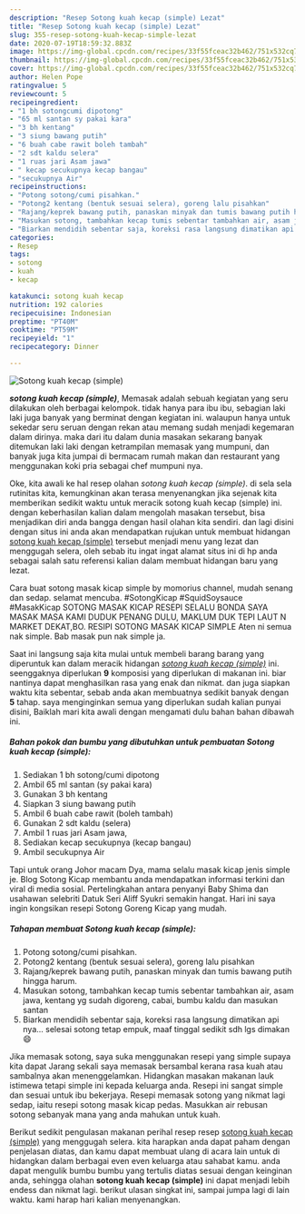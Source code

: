 ```yaml
---
description: "Resep Sotong kuah kecap (simple) Lezat"
title: "Resep Sotong kuah kecap (simple) Lezat"
slug: 355-resep-sotong-kuah-kecap-simple-lezat
date: 2020-07-19T18:59:32.883Z
image: https://img-global.cpcdn.com/recipes/33f55fceac32b462/751x532cq70/sotong-kuah-kecap-simple-foto-resep-utama.jpg
thumbnail: https://img-global.cpcdn.com/recipes/33f55fceac32b462/751x532cq70/sotong-kuah-kecap-simple-foto-resep-utama.jpg
cover: https://img-global.cpcdn.com/recipes/33f55fceac32b462/751x532cq70/sotong-kuah-kecap-simple-foto-resep-utama.jpg
author: Helen Pope
ratingvalue: 5
reviewcount: 5
recipeingredient:
- "1 bh sotongcumi dipotong"
- "65 ml santan sy pakai kara"
- "3 bh kentang"
- "3 siung bawang putih"
- "6 buah cabe rawit boleh tambah"
- "2 sdt kaldu selera"
- "1 ruas jari Asam jawa"
- " kecap secukupnya kecap bangau"
- "secukupnya Air"
recipeinstructions:
- "Potong sotong/cumi pisahkan."
- "Potong2 kentang (bentuk sesuai selera), goreng lalu pisahkan"
- "Rajang/keprek bawang putih, panaskan minyak dan tumis bawang putih hingga harum."
- "Masukan sotong, tambahkan kecap tumis sebentar tambahkan air, asam jawa, kentang yg sudah digoreng, cabai, bumbu kaldu dan masukan santan"
- "Biarkan mendidih sebentar saja, koreksi rasa langsung dimatikan api nya... selesai sotong tetap empuk, maaf tinggal sedikit sdh lgs dimakan 😄"
categories:
- Resep
tags:
- sotong
- kuah
- kecap

katakunci: sotong kuah kecap 
nutrition: 192 calories
recipecuisine: Indonesian
preptime: "PT40M"
cooktime: "PT59M"
recipeyield: "1"
recipecategory: Dinner

---
```



![Sotong kuah kecap (simple)](https://img-global.cpcdn.com/recipes/33f55fceac32b462/751x532cq70/sotong-kuah-kecap-simple-foto-resep-utama.jpg)

<b><i>sotong kuah kecap (simple)</i></b>, Memasak adalah sebuah kegiatan yang seru dilakukan oleh berbagai kelompok. tidak hanya para ibu ibu, sebagian laki laki juga banyak yang berminat dengan kegiatan ini. walaupun hanya untuk sekedar seru seruan dengan rekan atau memang sudah menjadi kegemaran dalam dirinya. maka dari itu dalam dunia masakan sekarang banyak ditemukan laki laki dengan ketrampilan memasak yang mumpuni, dan banyak juga kita jumpai di bermacam rumah makan dan restaurant yang menggunakan koki pria sebagai chef mumpuni nya.

Oke, kita awali ke hal resep olahan <i>sotong kuah kecap (simple)</i>. di sela sela rutinitas kita, kemungkinan akan terasa menyenangkan jika sejenak kita memberikan sedikit waktu untuk meracik sotong kuah kecap (simple) ini. dengan keberhasilan kalian dalam mengolah masakan tersebut, bisa menjadikan diri anda bangga dengan hasil olahan kita sendiri. dan lagi disini dengan situs ini anda akan mendapatkan rujukan untuk membuat hidangan <u>sotong kuah kecap (simple)</u> tersebut menjadi menu yang lezat dan menggugah selera, oleh sebab itu ingat ingat alamat situs ini di hp anda sebagai salah satu referensi kalian dalam membuat hidangan baru yang lezat.

Cara buat sotong masak kicap simple by momorius channel, mudah senang dan sedap. selamat mencuba. #SotongKicap #SquidSoysauce #MasakKicap SOTONG MASAK KICAP RESEPI SELALU BONDA SAYA MASAK MASA KAMI DUDUK PENANG DULU, MAKLUM DUK TEPI LAUT N MARKET DEKAT,BO. RESIPI SOTONG MASAK KICAP SIMPLE Aten ni semua nak simple. Bab masak pun nak simple ja.


Saat ini langsung saja kita mulai untuk membeli barang barang yang diperuntuk kan dalam meracik hidangan <u><i>sotong kuah kecap (simple)</i></u> ini. seenggaknya diperlukan <b>9</b> komposisi yang diperlukan di makanan ini. biar nantinya dapat menghasilkan rasa yang enak dan nikmat. dan juga siapkan waktu kita sebentar, sebab anda akan membuatnya sedikit banyak dengan <b>5</b> tahap. saya menginginkan semua yang diperlukan sudah kalian punyai disini, Baiklah mari kita awali dengan mengamati dulu bahan bahan dibawah ini.

<!--inarticleads1-->

##### Bahan pokok dan bumbu yang dibutuhkan untuk pembuatan Sotong kuah kecap (simple):

1. Sediakan 1 bh sotong/cumi dipotong
1. Ambil 65 ml santan (sy pakai kara)
1. Gunakan 3 bh kentang
1. Siapkan 3 siung bawang putih
1. Ambil 6 buah cabe rawit (boleh tambah)
1. Gunakan 2 sdt kaldu (selera)
1. Ambil 1 ruas jari Asam jawa,
1. Sediakan  kecap secukupnya (kecap bangau)
1. Ambil secukupnya Air


Tapi untuk orang Johor macam Dya, mama selalu masak kicap jenis simple je. Blog Sotong Kicap membantu anda mendapatkan informasi terkini dan viral di media sosial. Pertelingkahan antara penyanyi Baby Shima dan usahawan selebriti Datuk Seri Aliff Syukri semakin hangat. Hari ini saya ingin kongsikan resepi Sotong Goreng Kicap yang mudah. 

<!--inarticleads2-->

##### Tahapan membuat Sotong kuah kecap (simple):

1. Potong sotong/cumi pisahkan.
1. Potong2 kentang (bentuk sesuai selera), goreng lalu pisahkan
1. Rajang/keprek bawang putih, panaskan minyak dan tumis bawang putih hingga harum.
1. Masukan sotong, tambahkan kecap tumis sebentar tambahkan air, asam jawa, kentang yg sudah digoreng, cabai, bumbu kaldu dan masukan santan
1. Biarkan mendidih sebentar saja, koreksi rasa langsung dimatikan api nya... selesai sotong tetap empuk, maaf tinggal sedikit sdh lgs dimakan 😄


Jika memasak sotong, saya suka menggunakan resepi yang simple supaya kita dapat Jarang sekali saya memasak bersambal kerana rasa kuah atau sambalnya akan menenggelamkan. Hidangkan masakan makanan lauk istimewa tetapi simple ini kepada keluarga anda. Resepi ini sangat simple dan sesuai untuk ibu bekerjaya. Resepi memasak sotong yang nikmat lagi sedap, iaitu resepi sotong masak kicap pedas. Masukkan air rebusan sotong sebanyak mana yang anda mahukan untuk kuah. 

Berikut sedikit pengulasan makanan perihal resep resep <u>sotong kuah kecap (simple)</u> yang menggugah selera. kita harapkan anda dapat paham dengan penjelasan diatas, dan kamu dapat membuat ulang di acara lain untuk di hidangkan dalam berbagai even even keluarga atau sahabat kamu. anda dapat mengulik bumbu bumbu yang tertulis diatas sesuai dengan keinginan anda, sehingga olahan <b>sotong kuah kecap (simple)</b> ini dapat menjadi lebih endess dan nikmat lagi. berikut ulasan singkat ini, sampai jumpa lagi di lain waktu. kami harap hari kalian menyenangkan.
